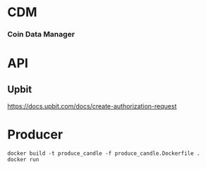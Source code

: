 # CDM
### Coin Data Manager


# API
## Upbit
https://docs.upbit.com/docs/create-authorization-request


# Producer
```shell
docker build -t produce_candle -f produce_candle.Dockerfile .
docker run 
```